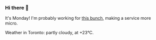 ### Hi there :wave:

It's Monday! I'm probably working for [this bunch](https://github.com/kohofinancial), making a service more micro.

Weather in Toronto: partly cloudy, at +23°C.
